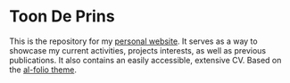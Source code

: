 # Toon De Prins

This is the repository for my [personal website](https://deprinst.github.io/). It serves as a way to showcase my current activities, projects interests, as well as previous publications. It also contains an easily accessible, extensive CV. Based on the [al-folio theme](https://github.com/alshedivat/al-folio).
